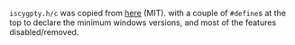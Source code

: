 `iscygpty.h/c` was copied from [here](https://raw.githubusercontent.com/k-takata/ptycheck/master/iscygpty.c) (MIT).
with a couple of `#define`s at the top to declare the minimum windows versions,
and most of the features disabled/removed.
